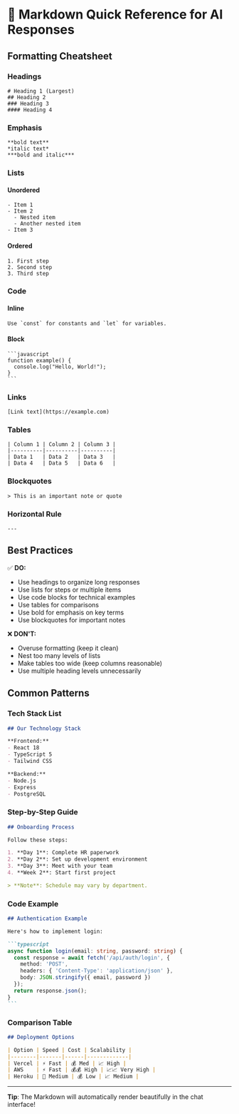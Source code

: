 # 📝 Markdown Quick Reference for AI Responses

## Formatting Cheatsheet

### Headings
```
# Heading 1 (Largest)
## Heading 2
### Heading 3
#### Heading 4
```

### Emphasis
```
**bold text**
*italic text*
***bold and italic***
```

### Lists

#### Unordered
```
- Item 1
- Item 2
  - Nested item
  - Another nested item
- Item 3
```

#### Ordered
```
1. First step
2. Second step
3. Third step
```

### Code

#### Inline
```
Use `const` for constants and `let` for variables.
```

#### Block
````
```javascript
function example() {
  console.log("Hello, World!");
}
```
````

### Links
```
[Link text](https://example.com)
```

### Tables
```
| Column 1 | Column 2 | Column 3 |
|----------|----------|----------|
| Data 1   | Data 2   | Data 3   |
| Data 4   | Data 5   | Data 6   |
```

### Blockquotes
```
> This is an important note or quote
```

### Horizontal Rule
```
---
```

## Best Practices

✅ **DO:**
- Use headings to organize long responses
- Use lists for steps or multiple items
- Use code blocks for technical examples
- Use tables for comparisons
- Use bold for emphasis on key terms
- Use blockquotes for important notes

❌ **DON'T:**
- Overuse formatting (keep it clean)
- Nest too many levels of lists
- Make tables too wide (keep columns reasonable)
- Use multiple heading levels unnecessarily

## Common Patterns

### Tech Stack List
```markdown
## Our Technology Stack

**Frontend:**
- React 18
- TypeScript 5
- Tailwind CSS

**Backend:**
- Node.js
- Express
- PostgreSQL
```

### Step-by-Step Guide
```markdown
## Onboarding Process

Follow these steps:

1. **Day 1**: Complete HR paperwork
2. **Day 2**: Set up development environment
3. **Day 3**: Meet with your team
4. **Week 2**: Start first project

> **Note**: Schedule may vary by department.
```

### Code Example
````markdown
## Authentication Example

Here's how to implement login:

```typescript
async function login(email: string, password: string) {
  const response = await fetch('/api/auth/login', {
    method: 'POST',
    headers: { 'Content-Type': 'application/json' },
    body: JSON.stringify({ email, password })
  });
  return response.json();
}
```
````

### Comparison Table
```markdown
## Deployment Options

| Option | Speed | Cost | Scalability |
|--------|-------|------|-------------|
| Vercel | ⚡ Fast | 💰 Med | 📈 High |
| AWS    | ⚡ Fast | 💰💰 High | 📈📈 Very High |
| Heroku | 🐢 Medium | 💰 Low | 📈 Medium |
```

---

**Tip**: The Markdown will automatically render beautifully in the chat interface!
